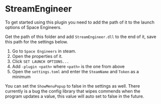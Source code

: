 ﻿# StreamEngineer

To get started using this plugin you need to add the path of it to the launch options of Space Engineers.

Get the path of this folder and add `StreamEngineer.dll` to the end of it, save this path for the settings below.

 1. Go to `Space Engineers` in steam. 
 2. Open the properties of it.
 3. Click `SET LAUNCH OPTIONS...`
 4. Add `-plugin <path>` where `<path>` is the one from above 
 5. Open the `settings.toml` and enter the `SteamName` and `Token` as a minimum
 
You can set the `ShowMenuPopup` to false in the settings as well.
There currently is a bug the config library that wipes commends when the program updates a value,
this value will auto set to false in the future.